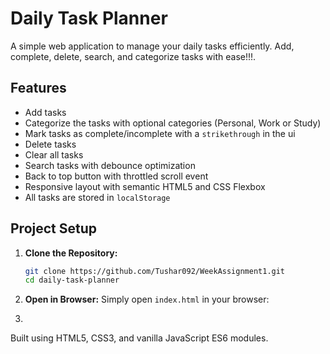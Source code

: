 # Daily Task Planner

A simple web application to manage your daily tasks efficiently. Add, complete, delete, search, and categorize tasks with ease!!!.

## Features

- Add tasks
- Categorize the tasks with optional categories (Personal, Work or Study)
- Mark tasks as complete/incomplete with a `strikethrough` in the ui
- Delete tasks
- Clear all tasks
- Search tasks with debounce optimization
- Back to top button with throttled scroll event
- Responsive layout with semantic HTML5 and CSS Flexbox
- All tasks are stored in `localStorage`

## Project Setup

1. **Clone the Repository:**
   ```bash
   git clone https://github.com/Tushar092/WeekAssignment1.git
   cd daily-task-planner
   ```

2. **Open in Browser:**
   Simply open `index.html` in your browser:

3. 

Built using HTML5, CSS3, and vanilla JavaScript ES6 modules.
